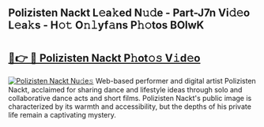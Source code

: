 ## Polizisten Nackt L𝚎a𝚔ed N𝚞𝚍e - Part-J7n Vi𝚍𝚎o L𝚎a𝚔s - H𝚘𝚝 O𝚗𝚕yf𝚊ns P𝚑𝚘tos BOlwK

# <h2><a href="http://kf18g0.oniu.top/?m=Polizisten+Nackt">🔗👉 🔴 Polizisten Nackt P𝚑ot𝚘𝚜 V𝚒d𝚎o</a></h2>

[![Polizisten Nackt Nu𝚍e𝚜](https://i.imgur.com/0qMVB7G.gif)](http://kf18g0.oniu.top/?m=Polizisten+Nackt)
Web-based performer and digital artist Polizisten Nackt, acclaimed for sharing dance and lifestyle ideas through solo and collaborative dance acts and short films. Polizisten Nackt's public image is characterized by its warmth and accessibility, but the depths of his private life remain a captivating mystery.  
